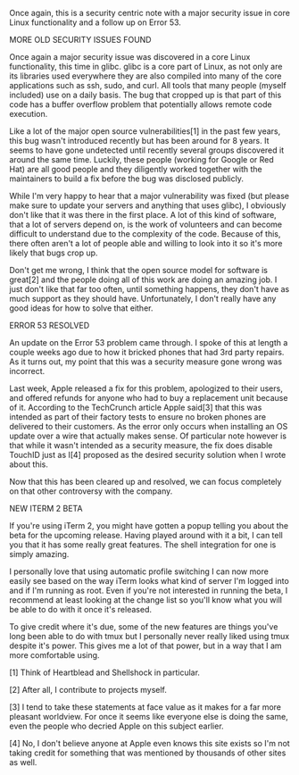 Once again, this is a security centric note with a major security issue in core Linux functionality and a follow up on Error 53.



MORE OLD SECURITY ISSUES FOUND


Once again a major security issue was discovered in a core Linux functionality, this time in glibc. glibc is a core part of Linux, as not only are its libraries used everywhere they are also compiled into many of the core applications such as ssh, sudo, and curl. All tools that many people (myself included) use on a daily basis. The bug that cropped up is that part of this code has a buffer overflow problem that potentially allows remote code execution.

Like a lot of the major open source vulnerabilities[1] in the past few years, this bug wasn't introduced recently but has been around for 8 years. It seems to have gone undetected until recently several groups discovered it around the same time. Luckily, these people (working for Google or Red Hat) are all good people and they diligently worked together with the maintainers to build a fix before the bug was disclosed publicly.

While I'm very happy to hear that a major vulnerability was fixed (but please make sure to update your servers and anything that uses glibc), I obviously don't like that it was there in the first place. A lot of this kind of software, that a lot of servers depend on, is the work of volunteers and can become difficult to understand due to the complexity of the code. Because of this, there often aren't a lot of people able and willing to look into it so it's more likely that bugs crop up.

Don't get me wrong, I think that the open source model for software is great[2] and the people doing all of this work are doing an amazing job. I just don't like that far too often, until something happens, they don't have as much support as they should have. Unfortunately, I don't really have any good ideas for how to solve that either.



ERROR 53 RESOLVED


An update on the Error 53 problem came through. I spoke of this at length a couple weeks ago due to how it bricked phones that had 3rd party repairs. As it turns out, my point that this was a security measure gone wrong was incorrect.

Last week, Apple released a fix for this problem, apologized to their users, and offered refunds for anyone who had to buy a replacement unit because of it. According to the TechCrunch article Apple said[3] that this was intended as part of their factory tests to ensure no broken phones are delivered to their customers. As the error only occurs when installing an OS update over a wire that actually makes sense. Of particular note however is that while it wasn't intended as a security measure, the fix does disable TouchID just as I[4] proposed as the desired security solution when I wrote about this.

Now that this has been cleared up and resolved, we can focus completely on that other controversy with the company.



NEW ITERM 2 BETA


If you're using iTerm 2, you might have gotten a popup telling you about the beta for the upcoming release. Having played around with it a bit, I can tell you that it has some really great features. The shell integration for one is simply amazing.

I personally love that using automatic profile switching I can now more easily see based on the way iTerm looks what kind of server I'm logged into and if I'm running as root. Even if you're not interested in running the beta, I recommend at least looking at the change list so you'll know what you will be able to do with it once it's released.

To give credit where it's due, some of the new features are things you've long been able to do with tmux but I personally never really liked using tmux despite it's power. This gives me a lot of that power, but in a way that I am more comfortable using.

[1] Think of Heartblead and Shellshock in particular.

[2] After all, I contribute to projects myself.

[3] I tend to take these statements at face value as it makes for a far more pleasant worldview. For once it seems like everyone else is doing the same, even the people who decried Apple on this subject earlier.

[4] No, I don't believe anyone at Apple even knows this site exists so I'm not taking credit for something that was mentioned by thousands of other sites as well.
